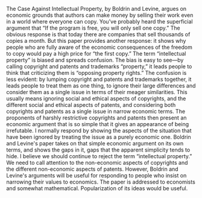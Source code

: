 The Case Against Intellectual Property, by Boldrin and Levine, argues on economic grounds that authors can make money by selling their work even in a world where everyone can copy. You've probably heard the superficial argument that “If the program is free, you will only sell one copy.” The obvious response is that today there are companies that sell thousands of copies a month. But this paper provides another response: it shows why people who are fully aware of the economic consequences of the freedom to copy would pay a high price for “the first copy.” The term “intellectual property” is biased and spreads confusion. The bias is easy to see—by calling copyright and patents and trademarks “property,” it leads people to think that criticizing them is “opposing property rights.” The confusion is less evident: by lumping copyright and patents and trademarks together, it leads people to treat them as one thing, to ignore their large differences and consider them as a single issue in terms of their meager similarities. This usually means ignoring social and ethical aspects of copyrights, and the different social and ethical aspects of patents, and considering both copyrights and patents as a single issue in narrow economic terms. The proponents of harshly restrictive copyrights and patents then present an economic argument that is so simple that it gives an appearance of being irrefutable. I normally respond by showing the aspects of the situation that have been ignored by treating the issue as a purely economic one. Boldrin and Levine's paper takes on that simple economic argument on its own terms, and shows the gaps in it, gaps that the apparent simplicity tends to hide. I believe we should continue to reject the term “intellectual property.” We need to call attention to the non-economic aspects of copyrights and the different non-economic aspects of patents. However, Boldrin and Levine's arguments will be useful for responding to people who insist on narrowing their values to economics. The paper is addressed to economists and somewhat mathematical. Popularization of its ideas would be useful.